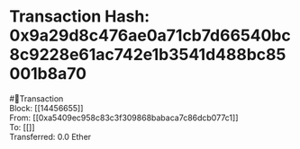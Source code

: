 
Transaction Hash: 0x9a29d8c476ae0a71cb7d66540bc8c9228e61ac742e1b3541d488bc85001b8a70
====================================================================================
  
#💸Transaction  
Block: [[14456655]]  
From: [[0xa5409ec958c83c3f309868babaca7c86dcb077c1]]  
To: [[]]  
Transferred: 0.0 Ether
